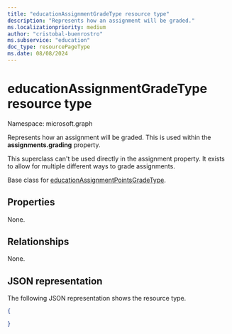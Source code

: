 ```yaml
---
title: "educationAssignmentGradeType resource type"
description: "Represents how an assignment will be graded."
ms.localizationpriority: medium
author: "cristobal-buenrostro"
ms.subservice: "education"
doc_type: resourcePageType
ms.date: 08/08/2024
---
```


# educationAssignmentGradeType resource type

Namespace: microsoft.graph

Represents how an assignment will be graded. This is used within the **assignments.grading** property. 

This superclass can't be used directly in the assignment property. It exists to allow for multiple different ways to grade assignments. 

Base class for [educationAssignmentPointsGradeType](../resources/educationassignmentpointsgradetype.md).


## Properties

None.

## Relationships

None.

## JSON representation

The following JSON representation shows the resource type.

<!-- {
  "blockType": "resource",
  "optionalProperties": [

  ],
  "@odata.type": "microsoft.graph.educationAssignmentGradeType"
}-->

```json
{

}

```

<!-- uuid: 8fcb5dbc-d5aa-4681-8e31-b001d5168d79
2015-10-25 14:57:30 UTC -->
<!--
{
  "type": "#page.annotation",
  "description": "educationAssignmentGradeType resource",
  "keywords": "",
  "section": "documentation",
  "tocPath": "",
  "suppressions": []
}
-->


